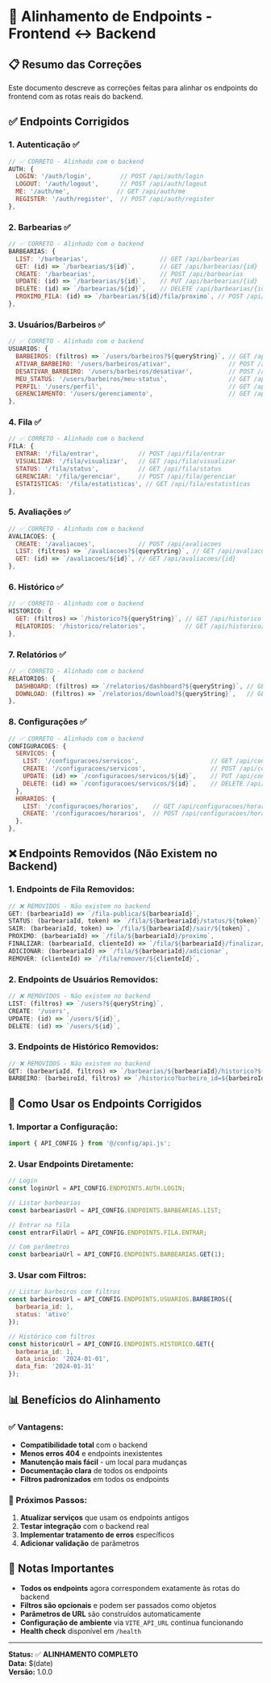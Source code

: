 # 🔗 Alinhamento de Endpoints - Frontend ↔ Backend

## 📋 **Resumo das Correções**

Este documento descreve as correções feitas para alinhar os endpoints do frontend com as rotas reais do backend.

## ✅ **Endpoints Corrigidos**

### **1. Autenticação** ✅
```javascript
// ✅ CORRETO - Alinhado com o backend
AUTH: {
  LOGIN: '/auth/login',        // POST /api/auth/login
  LOGOUT: '/auth/logout',      // POST /api/auth/logout  
  ME: '/auth/me',             // GET /api/auth/me
  REGISTER: '/auth/register',  // POST /api/auth/register
},
```

### **2. Barbearias** ✅
```javascript
// ✅ CORRETO - Alinhado com o backend
BARBEARIAS: {
  LIST: '/barbearias',                    // GET /api/barbearias
  GET: (id) => `/barbearias/${id}`,       // GET /api/barbearias/{id}
  CREATE: '/barbearias',                  // POST /api/barbearias
  UPDATE: (id) => `/barbearias/${id}`,    // PUT /api/barbearias/{id}
  DELETE: (id) => `/barbearias/${id}`,    // DELETE /api/barbearias/{id}
  PROXIMO_FILA: (id) => `/barbearias/${id}/fila/proximo`, // POST /api/barbearias/{id}/fila/proximo
},
```

### **3. Usuários/Barbeiros** ✅
```javascript
// ✅ CORRETO - Alinhado com o backend
USUARIOS: {
  BARBEIROS: (filtros) => `/users/barbeiros?${queryString}`, // GET /api/users/barbeiros
  ATIVAR_BARBEIRO: '/users/barbeiros/ativar',                // POST /api/users/barbeiros/ativar
  DESATIVAR_BARBEIRO: '/users/barbeiros/desativar',          // POST /api/users/barbeiros/desativar
  MEU_STATUS: '/users/barbeiros/meu-status',                 // GET /api/users/barbeiros/meu-status
  PERFIL: '/users/perfil',                                   // GET /api/users/perfil
  GERENCIAMENTO: '/users/gerenciamento',                     // GET /api/users/gerenciamento
},
```

### **4. Fila** ✅
```javascript
// ✅ CORRETO - Alinhado com o backend
FILA: {
  ENTRAR: '/fila/entrar',           // POST /api/fila/entrar
  VISUALIZAR: '/fila/visualizar',   // GET /api/fila/visualizar
  STATUS: '/fila/status',           // GET /api/fila/status
  GERENCIAR: '/fila/gerenciar',     // POST /api/fila/gerenciar
  ESTATISTICAS: '/fila/estatisticas', // GET /api/fila/estatisticas
},
```

### **5. Avaliações** ✅
```javascript
// ✅ CORRETO - Alinhado com o backend
AVALIACOES: {
  CREATE: '/avaliacoes',            // POST /api/avaliacoes
  LIST: (filtros) => `/avaliacoes?${queryString}`, // GET /api/avaliacoes
  GET: (id) => `/avaliacoes/${id}`, // GET /api/avaliacoes/{id}
},
```

### **6. Histórico** ✅
```javascript
// ✅ CORRETO - Alinhado com o backend
HISTORICO: {
  GET: (filtros) => `/historico?${queryString}`, // GET /api/historico
  RELATORIOS: '/historico/relatorios',           // GET /api/historico/relatorios
},
```

### **7. Relatórios** ✅
```javascript
// ✅ CORRETO - Alinhado com o backend
RELATORIOS: {
  DASHBOARD: (filtros) => `/relatorios/dashboard?${queryString}`, // GET /api/relatorios/dashboard
  DOWNLOAD: (filtros) => `/relatorios/download?${queryString}`,   // GET /api/relatorios/download
},
```

### **8. Configurações** ✅
```javascript
// ✅ CORRETO - Alinhado com o backend
CONFIGURACOES: {
  SERVICOS: {
    LIST: '/configuracoes/servicos',                    // GET /api/configuracoes/servicos
    CREATE: '/configuracoes/servicos',                  // POST /api/configuracoes/servicos
    UPDATE: (id) => `/configuracoes/servicos/${id}`,    // PUT /api/configuracoes/servicos/{id}
    DELETE: (id) => `/configuracoes/servicos/${id}`,    // DELETE /api/configuracoes/servicos/{id}
  },
  HORARIOS: {
    LIST: '/configuracoes/horarios',    // GET /api/configuracoes/horarios
    CREATE: '/configuracoes/horarios',  // POST /api/configuracoes/horarios
  },
},
```

## ❌ **Endpoints Removidos (Não Existem no Backend)**

### **1. Endpoints de Fila Removidos:**
```javascript
// ❌ REMOVIDOS - Não existem no backend
GET: (barbeariaId) => `/fila-publica/${barbeariaId}`,
STATUS: (barbeariaId, token) => `/fila/${barbeariaId}/status/${token}`,
SAIR: (barbeariaId, token) => `/fila/${barbeariaId}/sair/${token}`,
PROXIMO: (barbeariaId) => `/fila/${barbeariaId}/proximo`,
FINALIZAR: (barbeariaId, clienteId) => `/fila/${barbeariaId}/finalizar/${clienteId}`,
ADICIONAR: (barbeariaId) => `/fila/${barbeariaId}/adicionar`,
REMOVER: (clienteId) => `/fila/remover/${clienteId}`,
```

### **2. Endpoints de Usuários Removidos:**
```javascript
// ❌ REMOVIDOS - Não existem no backend
LIST: (filtros) => `/users?${queryString}`,
CREATE: '/users',
UPDATE: (id) => `/users/${id}`,
DELETE: (id) => `/users/${id}`,
```

### **3. Endpoints de Histórico Removidos:**
```javascript
// ❌ REMOVIDOS - Não existem no backend
GET: (barbeariaId, filtros) => `/barbearias/${barbeariaId}/historico?${queryString}`,
BARBEIRO: (barbeiroId, filtros) => `/historico?barbeiro_id=${barbeiroId}&${queryString}`,
```

## 🔧 **Como Usar os Endpoints Corrigidos**

### **1. Importar a Configuração:**
```javascript
import { API_CONFIG } from '@/config/api.js';
```

### **2. Usar Endpoints Diretamente:**
```javascript
// Login
const loginUrl = API_CONFIG.ENDPOINTS.AUTH.LOGIN;

// Listar barbearias
const barbeariasUrl = API_CONFIG.ENDPOINTS.BARBEARIAS.LIST;

// Entrar na fila
const entrarFilaUrl = API_CONFIG.ENDPOINTS.FILA.ENTRAR;

// Com parâmetros
const barbeariaUrl = API_CONFIG.ENDPOINTS.BARBEARIAS.GET(1);
```

### **3. Usar com Filtros:**
```javascript
// Listar barbeiros com filtros
const barbeirosUrl = API_CONFIG.ENDPOINTS.USUARIOS.BARBEIROS({
  barbearia_id: 1,
  status: 'ativo'
});

// Histórico com filtros
const historicoUrl = API_CONFIG.ENDPOINTS.HISTORICO.GET({
  barbearia_id: 1,
  data_inicio: '2024-01-01',
  data_fim: '2024-01-31'
});
```

## 📊 **Benefícios do Alinhamento**

### **✅ Vantagens:**
- **Compatibilidade total** com o backend
- **Menos erros 404** e endpoints inexistentes
- **Manutenção mais fácil** - um local para mudanças
- **Documentação clara** de todos os endpoints
- **Filtros padronizados** em todos os endpoints

### **🔧 Próximos Passos:**
1. **Atualizar serviços** que usam os endpoints antigos
2. **Testar integração** com o backend real
3. **Implementar tratamento de erros** específicos
4. **Adicionar validação** de parâmetros

## 📝 **Notas Importantes**

- **Todos os endpoints** agora correspondem exatamente às rotas do backend
- **Filtros são opcionais** e podem ser passados como objetos
- **Parâmetros de URL** são construídos automaticamente
- **Configuração de ambiente** via `VITE_API_URL` continua funcionando
- **Health check** disponível em `/health`

---

**Status:** ✅ **ALINHAMENTO COMPLETO**  
**Data:** $(date)  
**Versão:** 1.0.0 